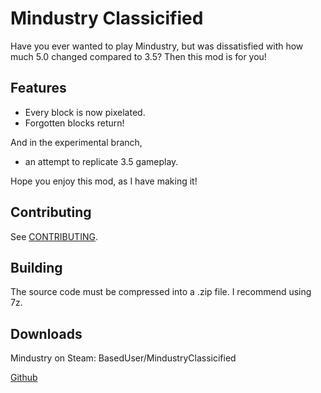 # Mindustry Classicified
Have you ever wanted to play Mindustry, but was dissatisfied with how much 5.0 changed compared to 3.5? Then this mod is for you!

## Features
  - Every block is now pixelated.
  - Forgotten blocks return!
  
And in the experimental branch,
  - an attempt to replicate 3.5 gameplay.

Hope you enjoy this mod, as I have making it!

## Contributing
See [CONTRIBUTING](CONTRIBUTING.md).

## Building
The source code must be compressed into a .zip file. I recommend using 7z.

## Downloads
Mindustry on Steam: BasedUser/MindustryClassicified

[Github](https://github.com/BasedUser/MindustryClassicified/releases) 
